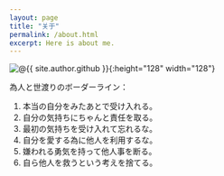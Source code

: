 ```yaml
---
layout: page
title: "关于"
permalink: /about.html
excerpt: Here is about me.
---
```

![@{{ site.author.github }}](https://avatars0.githubusercontent.com/u/29818825){:height="128" width="128"}

為人と世渡りのボーダーライン：

1. 本当の自分をみたあとで受け入れる。
2. 自分の気持ちにちゃんと責任を取る。
3. 最初の気持ちを受け入れて忘れるな。
4. 自分を愛する為に他人を利用するな。
5. 嫌われる勇気を持って他人事を断る。
6. 自ら他人を救うという考えを捨てる。
